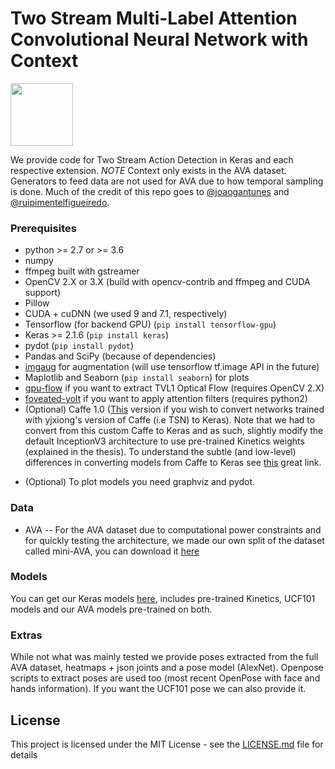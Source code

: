 <!-- # Augmentation of Two Stream CNN architectures via attention, context or pose information -->
# Two Stream Multi-Label Attention Convolutional Neural Network with Context

<img src="https://i.imgur.com/ExbBKpu.png" style="width: 100px;"/>

We provide code for Two Stream Action Detection in Keras and each respective extension. *NOTE* Context only exists in the AVA dataset.
Generators to feed data are not used for AVA due to how temporal sampling is done. Much of the credit of this repo goes to [@joaogantunes](https://github.com/joaogantunes) and [@ruipimentelfigueiredo](https://github.com/ruipimentelfigueiredo).

### Prerequisites

* python >= 2.7 or >= 3.6
* numpy
* ffmpeg built with gstreamer
* OpenCV 2.X or 3.X (build with opencv-contrib and ffmpeg and CUDA support)
* Pillow
* CUDA + cuDNN (we used 9 and 7.1, respectively)
* Tensorflow (for backend GPU) (`pip install tensorflow-gpu`)
* Keras >= 2.1.6 (`pip install keras`)
* pydot (`pip install pydot`)
* Pandas  and SciPy (because of dependencies)
* [imgaug](https://imgaug.readthedocs.io/en/latest/source/examples_basics.html) for augmentation (will use tensorflow tf.image API in the future)
* Maplotlib and Seaborn (`pip install seaborn`) for plots
* [gpu-flow](https://github.com/pedro-abreu/gpu_flow) if you want to extract TVL1 Optical Flow (requires OpenCV 2.X)
* [foveated-yolt](https://github.com/pedro-abreu/foveated_yolt) if you want to apply attention filters (requires python2)
* (Optional) Caffe 1.0 ([This](https://github.com/yjxiong/caffe) version if you wish to convert networks trained with yjxiong's version of Caffe (i.e TSN) to Keras). Note that we had to convert from this custom Caffe to Keras and as such, slightly modify the default InceptionV3 architecture to use pre-trained Kinetics weights (explained in the thesis). To understand the subtle (and low-level) differences in converting models from Caffe to Keras see [this](https://flyyufelix.github.io/2017/03/23/caffe-to-keras.html) great link.
<!--* (Optional) OpenPose 1.3.0 if you wish to extract poses (most recent one as of writing, and thus Caffe (all dependencies) + OpenCV, can be the previous one)-->
* (Optional) To plot models you need graphviz and pydot.

### Data

* AVA -- For the AVA dataset due to computational power constraints and for quickly testing the architecture, we made our own split of the dataset called mini-AVA, you can download it [here](https://drive.google.com/open?id=1CfXJVxekmAtdxX6ng_j6Ed-XfBy6Bpk2)

<!---* AHA -- For the AHA dataset you can download our provided data it here: https://drive.google.com/drive/folders/11sfLyjtmtakF9kDzWEpAVwD5k4zjDkdV-->

<!-- * UCF101 -- For the UCF101 dataset you can download our provided data here (raw videos, flow (as rgb images), warped flow (as presented in the TSN paper), rgb (rescaled to 224x224) and pose (original and rescaled to 224x224 + joints)) [here](https://drive.google.com/open?id=16DXjG9J5YNQoXKPRaHaLU20MHcQijAs-). Note that the original UCF101 has flow provided in a non-efficient grayscale format.
-->
### Models

You can get our Keras models [here](https://drive.google.com/open?id=1HQT6bhJlRECFRdW6VngU03h_2yuiZJGY), includes pre-trained Kinetics, UCF101 models and our AVA models pre-trained on both.

### Extras

While not what was mainly tested we provide poses extracted from the full AVA dataset, heatmaps + json joints and a pose model (AlexNet). Openpose scripts to extract poses are used too (most recent OpenPose with face and hands information). If you want the UCF101 pose we can also provide it.


## License

This project is licensed under the MIT License - see the [LICENSE.md](LICENSE.md) file for details
